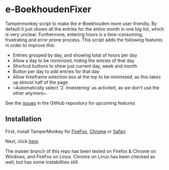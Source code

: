# e-BoekhoudenFixer

Tampermonkey script to make the e-Boekhouden more user friendly. By default it just shows all the entries for the entire month in one big list, which is very unclear. Furthermore, entering hours is a time-consuming, frustrating and error prone process. This script adds the following features in order to improve this:

- Entries grouped by day, and showing total of hours per day
- Allow a day to be minimized, hiding the entries of that day
- Shortcut buttons to show just current day, week and month
- Button per day to add entries for that day
- Allow timeframe selection box at the top to be minimized, as this takes up almost half of the page
- ~Automatically select '2. Investering' as activiteit, as we don't use the other anymore~

See the [issues](https://github.com/JaykeMeijer/e-BoekhoudenFixer/issues?q=is%3Aissue+is%3Aopen+label%3A%22new+feature%22) in the GitHub repository for upcoming features

## Installation

First, install TamperMonkey for [FireFox](https://addons.mozilla.org/en-US/firefox/addon/tampermonkey/), [Chrome](https://chrome.google.com/webstore/detail/tampermonkey/dhdgffkkebhmkfjojejmpbldmpobfkfo?hl=en) or [Safari](https://tampermonkey.net/?browser=safari).

Next, click [here](https://github.com/JaykeMeijer/e-BoekhoudenFixer/raw/master/eboekhouden.user.js).

The master branch of this repo has been tested on Firefox & Chrome on Windows, and FireFox on Linux. Chrome on Linux has been checked as well, but has some instabilities still.
